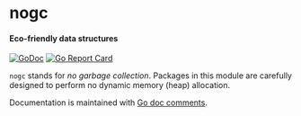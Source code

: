 [docimg]:https://godoc.org/github.com/ardnew/nogc?status.svg
[docurl]:https://godoc.org/github.com/ardnew/nogc
[repimg]:https://goreportcard.com/badge/github.com/ardnew/nogc
[repurl]:https://goreportcard.com/report/github.com/ardnew/nogc

# nogc
#### Eco-friendly data structures

[![GoDoc][docimg]][docurl] [![Go Report Card][repimg]][repurl]

`nogc` stands for _no garbage collection_. Packages in this module are carefully
designed to perform no dynamic memory (heap) allocation.

Documentation is maintained with [Go doc comments](https://go.dev/doc/comment).
